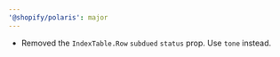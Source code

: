 ```yaml
---
'@shopify/polaris': major
---
```


- Removed the `IndexTable.Row` `subdued` `status` prop. Use `tone` instead.
